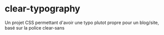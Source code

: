 clear-typography
================

Un projet CSS permettant d'avoir une typo plutot propre pour un blog/site, basé sur la police clear-sans
